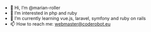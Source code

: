 - 👋 Hi, I’m @marian-roller
- 👀 I’m interested in php and ruby
- 🌱 I’m currently learning vue.js, laravel, symfony and ruby on rails
- 📫 How to reach me: webmaster@coderobot.eu

<!---
marian-roller/marian-roller is a ✨ special ✨ repository because its `README.md` (this file) appears on your GitHub profile.
You can click the Preview link to take a look at your changes.
--->

